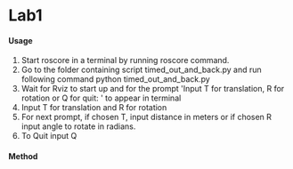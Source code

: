 # Lab1 #
#### Usage ####

1. Start roscore in a terminal by running roscore command.
2. Go to the folder containing script timed_out_and_back.py and run following command
python timed_out_and_back.py
3. Wait for Rviz to start up and for the prompt 'Input T for translation, R for rotation or Q for quit: ' to appear in terminal 
4. Input T for translation and R for rotation
5. For next prompt, if chosen T, input distance in meters or if chosen R input angle to rotate in radians.
6. To Quit input Q

#### Method ####

